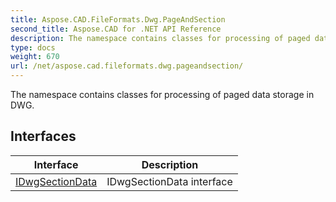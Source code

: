```yaml
---
title: Aspose.CAD.FileFormats.Dwg.PageAndSection
second_title: Aspose.CAD for .NET API Reference
description: The namespace contains classes for processing of paged data storage in DWG
type: docs
weight: 670
url: /net/aspose.cad.fileformats.dwg.pageandsection/
---
```

The namespace contains classes for processing of paged data storage in DWG.

## Interfaces

| Interface | Description |
| --- | --- |
| [IDwgSectionData](./idwgsectiondata/) | IDwgSectionData interface |


